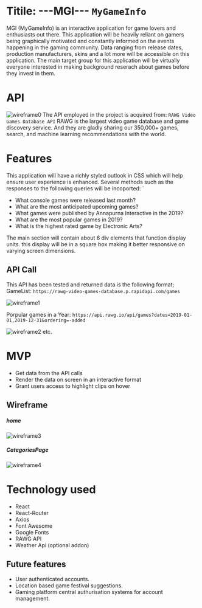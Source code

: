 # Titile: ---MGI--- `MyGameInfo` 
MGI (MyGameInfo) is an interactive application for game lovers and enthusiasts out there. This application will be heavily reliant on gamers being graphically motivated and constantly informed on the events happening in the gaming community. Data ranging from release dates, production manufacturers, skins and a lot more will be accessible on this application.
The main target group for this application will be virtually everyone interested in making background reserach about games before they invest in them.

# API

![wireframe0](https://imgur.com/Um3EdIe.jpg)
The API employed in the project is acquired from:
`RAWG Video Games Database API`
RAWG is the largest video game database and game discovery service. And they are gladly sharing our 350,000+ games, search, and machine learning recommendations with the world.

# Features
This application will have a richly styled outlook in CSS which will help ensure user experience is enhanced. Several methods such as the responses to the following queries will be incoported:
`
- What console games were released last month?
- What are the most anticipated upcoming games?
- What games were published by Annapurna Interactive in the 2019?
- What are the most popular games in 2019?
- What is the highest rated game by Electronic Arts?

The main section will contain about 6 div elements that function display units. this display will be in a square box making it better responsive on varying screen dimensions. 

## API Call
This API has been tested and returned data is the following format;
GameList:
` https://rawg-video-games-database.p.rapidapi.com/games
`

![wireframe1](https://imgur.com/ww0240D.jpg)

Porpular games in a Year:
`https://api.rawg.io/api/games?dates=2019-01-01,2019-12-31&ordering=-added
`

![wireframe2](https://imgur.com/H9Vd0Er.jpg)
etc.

# MVP
- Get data from the API calls
- Render the data on screen in an interactive format
- Grant users access to highlight clips on hover

## Wireframe
##### home
![wireframe3](https://imgur.com/en9Rlea.jpg)

##### CategoriesPage

![wireframe4](https://imgur.com/WZXT0DT.jpg)

# Technology used
- React
- React-Router
- Axios
- Font Awesome
- Google Fonts
- RAWG API
- Weather Api (optional addon)

## Future features
- User authenticated accounts.
- Location based game festival suggestions.
- Gaming platform central authurisation systems for account management. 
